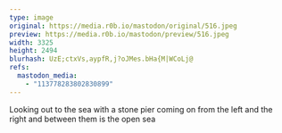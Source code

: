 ```yaml
---
type: image
original: https://media.r0b.io/mastodon/original/516.jpeg
preview: https://media.r0b.io/mastodon/preview/516.jpeg
width: 3325
height: 2494
blurhash: UzE;ctxVs,aypfR,j?oJMes.bHa{M|WCoLj@
refs:
  mastodon_media:
    - "113778283802830899"
---
```


Looking out to the sea with a stone pier coming on from the left and the right and between them is the open sea
